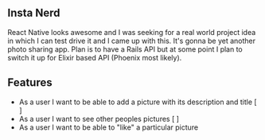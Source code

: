 ## Insta Nerd

React Native looks awesome and I was seeking for a real world project idea in which I can test drive
it and I came up with this. It's gonna be yet another photo sharing app. Plan is to have a Rails API
but at some point I plan to switch it up for Elixir based API (Phoenix most likely).

## Features

* As a user I want to be able to add a picture with its description and title [ ]
* As a user I want to see other peoples pictures [ ]
* As a user I want to be able to "like" a particular picture
